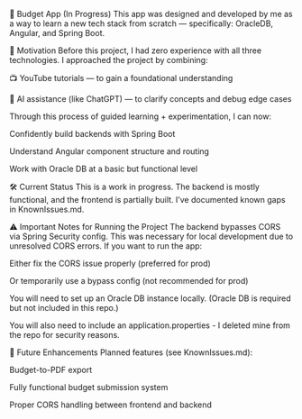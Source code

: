 💸 Budget App (In Progress)
This app was designed and developed by me as a way to learn a new tech stack from scratch — specifically: OracleDB, Angular, and Spring Boot.

🚀 Motivation
Before this project, I had zero experience with all three technologies. I approached the project by combining:

📺 YouTube tutorials — to gain a foundational understanding

🤖 AI assistance (like ChatGPT) — to clarify concepts and debug edge cases

Through this process of guided learning + experimentation, I can now:

Confidently build backends with Spring Boot

Understand Angular component structure and routing

Work with Oracle DB at a basic but functional level

🛠️ Current Status
This is a work in progress. The backend is mostly functional, and the frontend is partially built. I’ve documented known gaps in KnownIssues.md.

⚠️ Important Notes for Running the Project
The backend bypasses CORS via Spring Security config. This was necessary for local development due to unresolved CORS errors. If you want to run the app:

Either fix the CORS issue properly (preferred for prod)

Or temporarily use a bypass config (not recommended for prod)

You will need to set up an Oracle DB instance locally. (Oracle DB is required but not included in this repo.)

You will also need to include an application.properties - I deleted mine from the repo for security reasons.

🧩 Future Enhancements
Planned features (see KnownIssues.md):

Budget-to-PDF export

Fully functional budget submission system

Proper CORS handling between frontend and backend